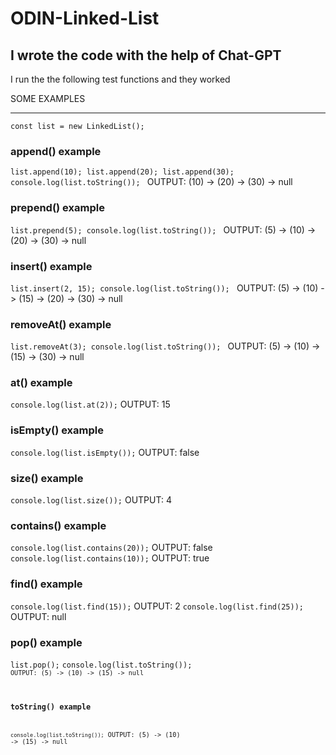 # ODIN-Linked-List

## I wrote the code with the help of Chat-GPT

I run the the following test functions and they worked

SOME EXAMPLES 
<hr>
<code>const list = new LinkedList();</code>

### append() example
<code>list.append(10);
list.append(20);
list.append(30);
console.log(list.toString());
</code> 
OUTPUT: (10) -> (20) -> (30) -> null

### prepend() example
<code>list.prepend(5);
console.log(list.toString());
</code>
OUTPUT: (5) -> (10) -> (20) -> (30) -> null

### insert() example
<code>list.insert(2, 15);
console.log(list.toString());
</code>
OUTPUT: (5) -> (10) -> (15) -> (20) -> (30) -> null

### removeAt() example
<code>list.removeAt(3);
console.log(list.toString()); 
</code>
OUTPUT: (5) -> (10) -> (15) -> (30) -> null

### at() example
<code>console.log(list.at(2));</code>
OUTPUT: 15

### isEmpty() example
<code>console.log(list.isEmpty());</code>
OUTPUT: false

### size() example
<code>console.log(list.size());</code>
OUTPUT: 4

### contains() example
<code>console.log(list.contains(20));</code>
OUTPUT: false
<code>console.log(list.contains(10));</code>
OUTPUT: true

### find() example
<code>console.log(list.find(15));</code>
OUTPUT: 2
<code>console.log(list.find(25));</code>
OUTPUT: null

### pop() example
<code>list.pop();</code>
<code>console.log(list.toString());<code>
OUTPUT: (5) -> (10) -> (15) -> null

### toString() example
<code>console.log(list.toString());</code>
OUTPUT: (5) -> (10) -> (15) -> null


